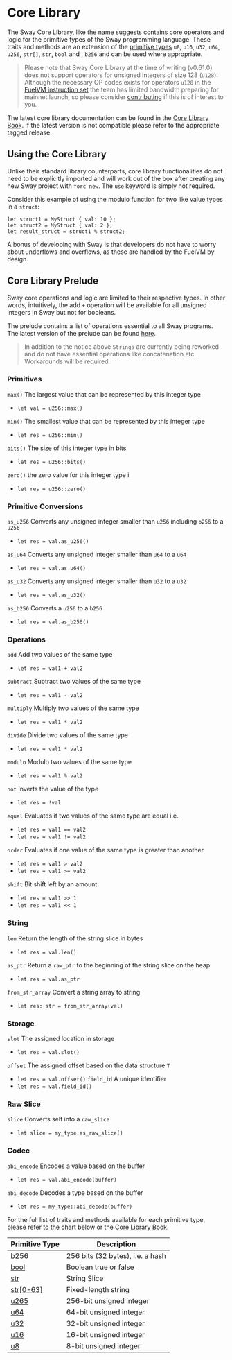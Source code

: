 # Core Library

The Sway Core Library, like the name suggests contains core operators and logic for the primitive types of the Sway programming language. These traits and methods are an extension of the [primitive types](https://docs.fuel.network/docs/sway/basics/built_in_types/#primitive-types) `u8`, `u16`, `u32`, `u64`, `u256`, `str[]`, `str`, `bool` and , `b256` and can be used where appropriate.

> Please note that Sway Core Library at the time of writing (v0.61.0) does not support operators for unsigned integers of size 128 (`u128`). Although the necessary OP codes exists for operators `u128` in the [FuelVM instruction set](https://docs.fuel.network/docs/specs/fuel-vm/instruction-set/) the team has limited bandwidth preparing for mainnet launch, so please consider [contributing](https://docs.fuel.network/docs/sway/reference/contributing_to_sway/) if this is of interest to you.

The latest core library documentation can be found in the [Core Library Book](https://fuellabs.github.io/sway/master/core/). If the latest version is not compatible please refer to the appropriate tagged release.

## Using the Core Library

Unlike their standard library counterparts, core library functionalities do not need to be explicitly imported and will work out of the box after creating any new Sway project with `forc new`. The `use` keyword is simply not required.

Consider this example of using the modulo function for two like value types in a `struct`:

```sway
let struct1 = MyStruct { val: 10 };
let struct2 = MyStruct { val: 2 };
let result_struct = struct1 % struct2;
```

A bonus of developing with Sway is that developers do not have to worry about underflows and overflows, as these are handled by the FuelVM by design.

## Core Library Prelude

Sway core operations and logic are limited to their respective types. In other words, intuitively, the add `+` operation will be available for all unsigned integers in Sway but not for booleans.

The prelude contains a list of operations essential to all Sway programs. The latest version of the prelude can be found [here](https://github.com/FuelLabs/sway/blob/master/sway-lib-core/src/prelude.sw).

> In addition to the notice above `Strings` are currently being reworked and do not have essential operations like concatenation etc. Workarounds will be required.

### Primitives

`max()` The largest value that can be represented by this integer type

- `let val = u256::max()`

`min()` The smallest value that can be represented by this integer type

- `let res = u256::min()`

`bits()` The size of this integer type in bits

- `let res = u256::bits()`

`zero()` the zero value for this integer type i

- `let res = u256::zero()`

### Primitive Conversions

`as_u256` Converts any unsigned integer smaller than `u256` including `b256` to a `u256`

- `let res = val.as_u256()`

`as_u64` Converts any unsigned integer smaller than `u64` to a `u64`

- `let res = val.as_u64()`

`as_u32` Converts any unsigned integer smaller than `u32` to a `u32`

- `let res = val.as_u32()`

`as_b256` Converts a `u256` to a `b256`

- `let res = val.as_b256()`

### Operations

`add` Add two values of the same type

- `let res = val1 + val2`

`subtract` Subtract two values of the same type

- `let res = val1 - val2`

`multiply` Multiply two values of the same type

- `let res = val1 * val2`

`divide` Divide two values of the same type

- `let res = val1 * val2`

`modulo` Modulo two values of the same type

- `let res = val1 % val2`

`not` Inverts the value of the type

- `let res = !val`

`equal` Evaluates if two values of the same type are equal i.e.

- `let res = val1 == val2`
- `let res = val1 != val2`

`order` Evaluates if one value of the same type is greater than another

- `let res = val1 > val2`
- `let res = val1 >= val2`

`shift` Bit shift left by an amount

- `let res = val1 >> 1`
- `let res = val1 << 1`

### String

`len` Return the length of the string slice in bytes

- `let res = val.len()`

`as_ptr` Return a `raw_ptr` to the beginning of the string slice on the heap

- `let res = val.as_ptr`

`from_str_array` Convert a string array to string

- `let res: str = from_str_array(val)`

### Storage

`slot` The assigned location in storage

- `let res = val.slot()`

`offset` The assigned offset based on the data structure `T`

- `let res = val.offset()`
  `field_id` A unique identifier
- `let res = val.field_id()`

### Raw Slice

`slice` Converts self into a `raw_slice`

- `let slice = my_type.as_raw_slice()`

### Codec

`abi_encode` Encodes a value based on the buffer

- `let res = val.abi_encode(buffer)`

`abi_decode` Decodes a type based on the buffer

- `let res = my_type::abi_decode(buffer)`

For the full list of traits and methods available for each primitive type, please refer to the chart below or the [Core Library Book](https://fuellabs.github.io/sway/master/core/index.html).

| Primitive Type                                                                 | Description                      |
| ------------------------------------------------------------------------------ | -------------------------------- |
| [b256](https://fuellabs.github.io/sway/master/core/primitive.b256.html)        | 256 bits (32 bytes), i.e. a hash |
| [bool](https://fuellabs.github.io/sway/master/core/primitive.bool.html)        | Boolean true or false            |
| [str](https://fuellabs.github.io/sway/master/core/primitive.str.html)          | String Slice                     |
| [str[0-63]](https://fuellabs.github.io/sway/master/core/primitive.str[0].html) | Fixed-length string              |
| [u265](https://fuellabs.github.io/sway/master/core/primitive.u256.html)        | 256-bit unsigned integer         |
| [u64](https://fuellabs.github.io/sway/master/core/primitive.u64.html)          | 64-bit unsigned integer          |
| [u32](https://fuellabs.github.io/sway/master/core/primitive.u32.html)          | 32-bit unsigned integer          |
| [u16](https://fuellabs.github.io/sway/master/core/primitive.u16.html)          | 16-bit unsigned integer          |
| [u8](https://fuellabs.github.io/sway/master/core/primitive.u8.html)            | 8-bit unsigned integer           |
